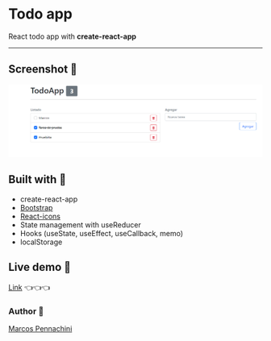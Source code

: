 # Todo app

React todo app with **create-react-app**

---

## Screenshot 📸

![screenshot](./screenshot.png)

## Built with 🔨

- create-react-app
- [Bootstrap](https://getbootstrap.com/)
- [React-icons](https://react-icons.github.io/react-icons)
- State management with useReducer
- Hooks (useState, useEffect, useCallback, memo)
- localStorage

## Live demo 📎

[Link](https://todo-app-psi-five.vercel.app) 👈👈👈

### Author 🧔

[Marcos Pennachini](https://linkedin/in/marcos-pennachini)
